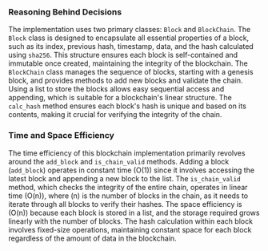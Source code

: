 ### Reasoning Behind Decisions

The implementation uses two primary classes: `Block` and `BlockChain`. The `Block` class is designed to encapsulate all essential properties of a block, such as its index, previous hash, timestamp, data, and the hash calculated using `sha256`. This structure ensures each block is self-contained and immutable once created, maintaining the integrity of the blockchain. The `BlockChain` class manages the sequence of blocks, starting with a genesis block, and provides methods to add new blocks and validate the chain. Using a list to store the blocks allows easy sequential access and appending, which is suitable for a blockchain's linear structure. The `calc_hash` method ensures each block's hash is unique and based on its contents, making it crucial for verifying the integrity of the chain.

### Time and Space Efficiency

The time efficiency of this blockchain implementation primarily revolves around the `add_block` and `is_chain_valid` methods. Adding a block (`add_block`) operates in constant time \(O(1)\) since it involves accessing the latest block and appending a new block to the list. The `is_chain_valid` method, which checks the integrity of the entire chain, operates in linear time \(O(n)\), where \(n\) is the number of blocks in the chain, as it needs to iterate through all blocks to verify their hashes. The space efficiency is \(O(n)\) because each block is stored in a list, and the storage required grows linearly with the number of blocks. The hash calculation within each block involves fixed-size operations, maintaining constant space for each block regardless of the amount of data in the blockchain.
